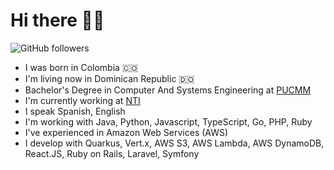 <h1>Hi there 👋🏻</h1>


![GitHub followers](https://img.shields.io/github/followers/juandiii?style=social)


- I was born in Colombia 🇨🇴
- I'm living now in Dominican Republic 🇩🇴
- Bachelor's Degree in Computer And Systems Engineering at [PUCMM](https://pucmm.edu.do)
- I'm currently working at [NTI](http://nti.do)
- I speak Spanish, English
- I'm working with Java, Python, Javascript, TypeScript, Go, PHP, Ruby
- I've experienced in Amazon Web Services (AWS)
- I develop with Quarkus, Vert.x, AWS S3, AWS Lambda, AWS DynamoDB, React.JS, Ruby on Rails, Laravel, Symfony
